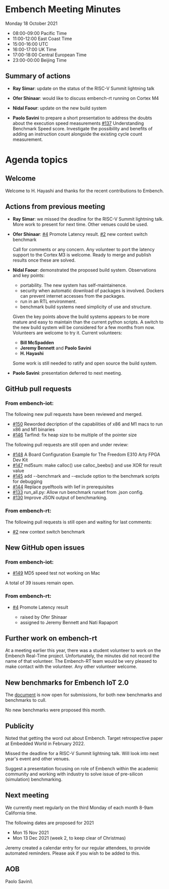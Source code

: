 # Embench Meeting Minutes

Monday 18 October 2021

- 08:00-09:00 Pacific Time
- 11:00-12:00 East Coast Time
- 15:00-16:00 UTC
- 16:00-17:00 UK Time
- 17:00-18:00 Central European Time
- 23:00-00:00 Beijing Time

## Summary of actions

- **Ray Simar**: update on the status of the RISC-V Summit lightning talk

- **Ofer Shinaar**: would like to discuss embench-rt running on Cortex M4

- **Nidal Faour**: update on the new build system

- **Paolo Savini** to prepare a short presentation to address the doubts about the execution speed measurements
  [#137](https://github.com/embench/embench-iot/issues/137) Understanding Benchmark Speed score.
  Investigate the possibility and benefits of adding an instruction count alongside the existing cycle count measurement.

# Agenda topics

## Welcome

Welcome to H. Hayashi and thanks for the recent contributions to Embench.

## Actions from previous meeting

- **Ray Simar**: we missed the deadline for the RISC-V Summit lightning talk. More work to present for next time.
  Other venues could be used.

- **Ofer Shinaar**:
  [#4](https://github.com/embench/embench-rt/issues/4) Promote Latency result.
  [#2](https://github.com/embench/embench-rt/pull/2) new context switch benchmark

  Call for comments or any concern. Any volunteer to port the latency support to the Cortex M3 is welcome.
  Ready to merge and publish results once these are solved.

- **Nidal Faour**: demonstrated the proposed build system.
  Observations and key points:
  - portability. The new system has self-maintainence.
  - security when automatic download of packages is involved.
    Dockers can prevent internet accesses from the packages.
  - run in an RTL environment.
  - benchmark build systems need simplicity of use and structure.

  Given the key points above the build systems appears to be more mature and
  easy to maintain than the current python scripts.
  A switch to the new build system will be considered for a few months from now.
  Volunteers are welcome to try it. Current volunteers:
  - **Bill McSpadden**
  - **Jeremy Bennett** and **Paolo Savini**
  - **H. Hayashi**
  
  Some work is still needed to ratify and open source the build system.

- **Paolo Savini**: presentation deferred to next meeting.

## GitHub pull requests

### From embench-iot:

The following new pull requests have been reviewed and merged.

- [#150](https://github.com/embench/embench-iot/pull/150) Reworded decription of the capabilities of x86 and M1 macs to run x86 and M1 binaries
- [#146](https://github.com/embench/embench-iot/pull/146) Tarfind: fix heap size to be multiple of the pointer size

The following pull requests are still open and under review:

- [#148](https://github.com/embench/embench-iot/pull/148) A Board Configuration Example for The Freedom E310 Arty FPGA Dev Kit
- [#147](https://github.com/embench/embench-iot/pull/147) md5sum: make calloc() use calloc_beebs() and use XOR for result value
- [#145](https://github.com/embench/embench-iot/pull/145) add --benchmark and --exclude option to the benchmark scripts for debugging
- [#144](https://github.com/embench/embench-iot/pull/144) Replace pyelftools with lief in prerequisites
- [#133](https://github.com/embench/embench-iot/pull/133) run_all.py: Allow run benchmark runset from .json config.
- [#130](https://github.com/embench/embench-iot/pull/130) Improve JSON output of benchmarking.

### From embench-rt:

The following pull requests is still open and waiting for last comments:

- [#2](https://github.com/embench/embench-rt/pull/2) new context switch benchmark

## New GitHub open issues

### From embench-iot:

- [#149](https://github.com/embench/embench-iot/issues/149) MD5 speed test not working on Mac

A total of 39 issues remain open.

### From embench-rt:

- [#4](https://github.com/embench/embench-rt/issues/4) Promote Latency result

  - raised by Ofer Shinaar
  - assigned to Jeremy Bennett and Nati Rapaport

## Further work on embench-rt

At a meeting earlier this year, there was a student volunteer to work on the Embench Real-Time project.
Unfortunately, the minutes did not record the name of that volunteer.
The Embench-RT team would be very pleased to make contact with the volunteer.
Any other volunteer welcome.

## New benchmarks for Embench IoT 2.0

The [document](https://docs.google.com/document/d/1kFBsA6VEQfJ8yG6wbBwgiY6GKOYLVNJvqIfqKYYyX60/edit?usp=sharing) is now open for submissions, for both new benchmarks and benchmarks to cull.

No new benchmarks were proposed this month.

## Publicity

Noted that getting the word out about Embench. Target retrospective paper at Embedded World in February 2022.

Missed the deadline for a RISC-V Summit lightning talk. Will look into next year's event and other venues.

Suggest a presentation focusing on role of Embench within the academic community and working with industry to solve issue of pre-silicon (simulation) benchmarking.

## Next meeting

We currently meet regularly on the third Monday of each month 8-9am California time.

The following dates are proposed for 2021

- Mon 15 Nov 2021
- Mon 13 Dec 2021 (week 2, to keep clear of Christmas)

Jeremy created a calendar entry for our regular attendees, to provide automated reminders. Please ask if you wish to be added to this.

## AOB


Paolo Savini\
